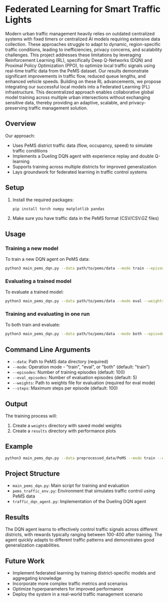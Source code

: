 # Federated Learning for Smart Traffic Lights

Modern urban traffic management heavily relies on outdated centralized systems with fixed timers or centralized AI models requiring extensive data collection. These approaches struggle to adapt to dynamic, region-specific traffic conditions, leading to inefficiencies, privacy concerns, and scalability challenges. This project addresses these limitations by leveraging Reinforcement Learning (RL), specifically Deep Q-Networks (DQN) and Proximal Policy Optimization (PPO), to optimize local traffic signals using real-time traffic data from the PeMS dataset. Our results demonstrate significant improvements in traffic flow, reduced queue lengths, and enhanced vehicle speeds. Building on these RL advancements, we propose integrating our successful local models into a Federated Learning (FL) infrastructure. This decentralized approach enables collaborative global model training across multiple urban intersections without exchanging sensitive data, thereby providing an adaptive, scalable, and privacy-preserving traffic management solution.

## Overview

Our approach:
- Uses PeMS district traffic data (flow, occupancy, speed) to simulate traffic conditions
- Implements a Dueling DQN agent with experience replay and double Q-learning
- Supports training across multiple districts for improved generalization
- Lays groundwork for federated learning in traffic control systems

## Setup

1. Install the required packages:
   ```bash
   pip install torch numpy matplotlib pandas
   ```

2. Make sure you have traffic data in the PeMS format (CSV/CSV.GZ files)

## Usage

### Training a new model

To train a new DQN agent on PeMS data:
```bash
python3 main_pems_dqn.py --data path/to/pems/data --mode train --episodes 50 --steps 200
```

### Evaluating a trained model

To evaluate a trained model:
```bash
python3 main_pems_dqn.py --data path/to/pems/data --mode eval --weights weights/dqn_traffic_50.pth --eval_episodes 5
```

### Training and evaluating in one run

To both train and evaluate:
```bash
python3 main_pems_dqn.py --data path/to/pems/data --mode both --episodes 50 --eval_episodes 5 --steps 200
```

## Command Line Arguments

- `--data`: Path to PeMS data directory (required)
- `--mode`: Operation mode - "train", "eval", or "both" (default: "train")
- `--episodes`: Number of training episodes (default: 100)
- `--eval_episodes`: Number of evaluation episodes (default: 5)
- `--weights`: Path to weights file for evaluation (required for eval mode)
- `--steps`: Maximum steps per episode (default: 100)

## Output

The training process will:
1. Create a `weights` directory with saved model weights
2. Create a `results` directory with performance plots

## Example

```bash
python3 main_pems_dqn.py --data preprocessed_data/PeMS --mode train --episodes 50 --steps 200
```

## Project Structure

- `main_pems_dqn.py`: Main script for training and evaluation
- `pems_traffic_env.py`: Environment that simulates traffic control using PeMS data
- `traffic_dqn_agent.py`: Implementation of the Dueling DQN agent

## Results

The DQN agent learns to effectively control traffic signals across different districts, with rewards typically ranging between 100-400 after training. The agent quickly adapts to different traffic patterns and demonstrates good generalization capabilities.

## Future Work

- Implement federated learning by training district-specific models and aggregating knowledge
- Incorporate more complex traffic metrics and scenarios
- Optimize hyperparameters for improved performance
- Deploy the system in a real-world traffic management scenario
